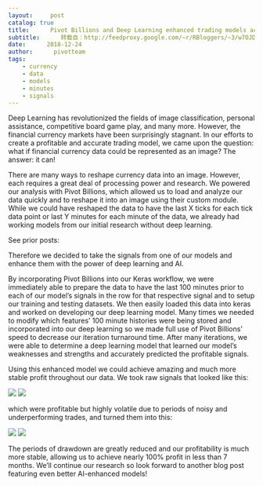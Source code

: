 ```yaml
---
layout:     post
catalog: true
title:      Pivot Billions and Deep Learning enhanced trading models achieve 100% net profit
subtitle:      转载自：http://feedproxy.google.com/~r/RBloggers/~3/w7OJDD_Xfs4/
date:      2018-12-24
author:      pivotteam
tags:
    - currency
    - data
    - models
    - minutes
    - signals
---
```


Deep Learning has revolutionized the fields of image classification, personal assistance, competitive board game play, and many more. However, the financial currency markets have been surprisingly stagnant. In our efforts to create a profitable and accurate trading model, we came upon the question: what if financial currency data could be represented as an image? The answer: it can!

There are many ways to reshape currency data into an image. However, each requires a great deal of processing power and research. We powered our analysis with Pivot Billions, which allowed us to load and analyze our data quickly and to reshape it into an image using their custom module. While we could have reshaped the data to have the last X ticks for each tick data point or last Y minutes for each minute of the data, we already had working models from our initial research without deep learning.

> 
See prior posts:



Therefore we decided to take the signals from one of our models and enhance them with the power of deep learning and AI.

By incorporating Pivot Billions into our Keras workflow, we were immediately able to prepare the data to have the last 100 minutes prior to each of our model’s signals in the row for that respective signal and to setup our training and testing datasets. We then easily loaded this data into keras and worked on developing our deep learning model. Many times we needed to modify which features’ 100 minute histories were being stored and incorporated into our deep learning so we made full use of Pivot Billions’ speed to decrease our iteration turnaround time. After many iterations, we were able to determine a deep learning model that learned our model’s weaknesses and strengths and accurately predicted the profitable signals.

Using this enhanced model we could achieve amazing and much more stable profit throughout our data. We took raw signals that looked like this:

![](https://i0.wp.com/www.pivotbillions.com/wp-content/uploads/2018/12/keras_blog03.png?w=450&ssl=1)
![](https://i0.wp.com/www.pivotbillions.com/wp-content/uploads/2018/12/keras_blog03.png?w=450&ssl=1)


which were profitable but highly volatile due to periods of noisy and underperforming trades, and turned them into this:

![](https://i1.wp.com/www.pivotbillions.com/wp-content/uploads/2018/12/keras_blog02.png?w=450&ssl=1)
![](https://i1.wp.com/www.pivotbillions.com/wp-content/uploads/2018/12/keras_blog02.png?w=450&ssl=1)


The periods of drawdown are greatly reduced and our profitability is much more stable, allowing us to achieve nearly 100% profit in less than 7 months. We’ll continue our research so look forward to another blog post featuring even better AI-enhanced models!

 

